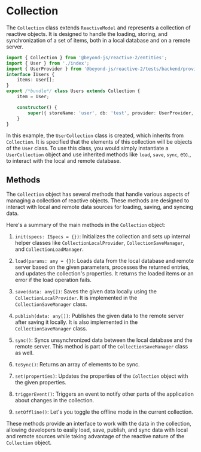 # Collection

The `Collection` class extends `ReactiveModel` and represents a collection of reactive objects. It is designed to handle the loading, storing, and synchronization of a set of items, both in a local database and on a remote server.


```typescript
import { Collection } from '@beyond-js/reactive-2/entities';
import { User } from './index';
import { UserProvider } from '@beyond-js/reactive-2/tests/backend/provider';
interface IUsers {
	items: User[];
}
export /*bundle*/ class Users extends Collection {
	item = User;

	constructor() {
		super({ storeName: 'user', db: 'test', provider: UserProvider, item: User });
	}
}

```

In this example, the `UserCollection` class is created, which inherits from `Collection`. It is specified that the elements of this collection will be objects of the `User` class. To use this class, you would simply instantiate a `UserCollection` object and use inherited methods like `load`, `save`, `sync`, etc., to interact with the local and remote database.

## Methods

The `Collection` object has several methods that handle various aspects of managing a collection of reactive objects. These methods are designed to interact with local and remote data sources for loading, saving, and syncing data.

Here's a summary of the main methods in the `Collection` object:

1. `init(specs: ISpecs = {})`: Initializes the collection and sets up internal helper classes like `CollectionLocalProvider`, `CollectionSaveManager`, and `CollectionLoadManager`.

2. `load(params: any = {})`: Loads data from the local database and remote server based on the given parameters, processes the returned entries, and updates the collection's properties. It returns the loaded items or an error if the load operation fails.

3. `save(data: any[])`: Saves the given data locally using the `CollectionLocalProvider`. It is implemented in the `CollectionSaveManager` class.

4. `publish(data: any[])`: Publishes the given data to the remote server after saving it locally. It is also implemented in the `CollectionSaveManager` class.

5. `sync()`: Syncs unsynchronized data between the local database and the remote server. This method is part of the `CollectionSaveManager` class as well.

6. `toSync()`: Returns an array of elements to be sync.

6. `set(properties)`: Updates the properties of the `Collection` object with the given properties.

7. `triggerEvent()`: Triggers an event to notify other parts of the application about changes in the collection.

8. `setOffline()`: Let's you toggle the offline mode in the current collection.


These methods provide an interface to work with the data in the collection, allowing developers to easily load, save, publish, and sync data with local and remote sources while taking advantage of the reactive nature of the `Collection` object.
